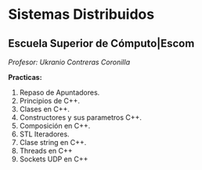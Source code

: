 # Sistemas Distribuidos
## Escuela Superior de Cómputo|Escom 
*Profesor: Ukranio Contreras Coronilla*

**Practicas:**
1. Repaso de Apuntadores.
2. Principios de C++.
3. Clases en C++.
4. Constructores y sus parametros C++.
5. Composición en C++.
6. STL Iteradores.
7. Clase string en C++.
8. Threads en C++
9. Sockets UDP en C++

